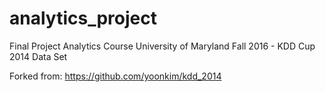 # analytics_project
Final Project Analytics Course University of Maryland Fall 2016 - KDD Cup 2014 Data Set

Forked from: https://github.com/yoonkim/kdd_2014
